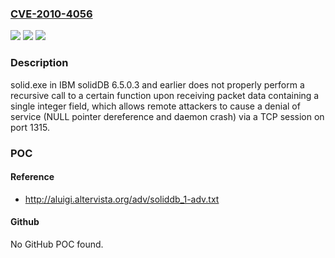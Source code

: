 ### [CVE-2010-4056](https://cve.mitre.org/cgi-bin/cvename.cgi?name=CVE-2010-4056)
![](https://img.shields.io/static/v1?label=Product&message=n%2Fa&color=blue)
![](https://img.shields.io/static/v1?label=Version&message=n%2Fa&color=blue)
![](https://img.shields.io/static/v1?label=Vulnerability&message=n%2Fa&color=brighgreen)

### Description

solid.exe in IBM solidDB 6.5.0.3 and earlier does not properly perform a recursive call to a certain function upon receiving packet data containing a single integer field, which allows remote attackers to cause a denial of service (NULL pointer dereference and daemon crash) via a TCP session on port 1315.

### POC

#### Reference
- http://aluigi.altervista.org/adv/soliddb_1-adv.txt

#### Github
No GitHub POC found.

